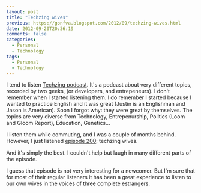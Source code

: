 ```yaml
---
layout: post
title: "Techzing wives"
previous: https://gonfva.blogspot.com/2012/09/techzing-wives.html
date: 2012-09-20T20:36:19
comments: false
categories:
  - Personal
  - Technology
tags:
  - Personal
  - Technology
---
```


I tend to listen [Techzing podcast](http://techzinglive.com/). It's a podcast about very different topics, recorded by two geeks, (or developers, and entrepeneurs). I don't remember when I started listening them. I do remember I started because I wanted to practice English and it was great (Justin is an Englishman and Jason is American). Soon I forgot why: they were great by themselves. The topics are very diverse from Technology, Entrepenurship, Politics (Loom and Gloom Report), Education, Genetics...


I listen them while commuting, and I was a couple of months behind. However, I just listened [episode 200](http://techzinglive.com/page/1141/200-tz-wives-setting-the-record-straight): techzing wives.


And it's simply the best. I couldn't help but laugh in many different parts of the episode.


I guess that episode is not very interesting for a newcomer. But I'm sure that for most of their regular listeners it has been a great experience to listen to our own wives in the voices of three complete estrangers.

